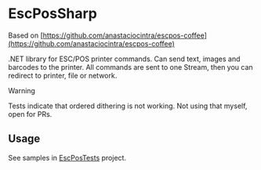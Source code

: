# EscPosSharp

Based on [https://github.com/anastaciocintra/escpos-coffee](https://github.com/anastaciocintra/escpos-coffee)

.NET library for ESC/POS printer commands. Can send text, images and barcodes to the printer.
All commands are sent to one Stream, then you can redirect to printer, file or network.

> [!WARNING]  
> Tests indicate that ordered dithering is not working. Not using that myself, open for PRs.

## Usage

See samples in [EscPosTests](https://github.com/flostellbrink/escpos-sharp/tree/main/EscPosSharp.Test) project.
